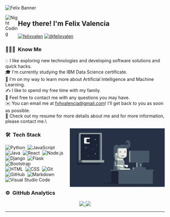 ![Felix Banner](https://media.licdn.com/dms/image/v2/D4D16AQF8ahb4-9kDrQ/profile-displaybackgroundimage-shrink_350_1400/profile-displaybackgroundimage-shrink_350_1400/0/1725895751589?e=1733961600&v=beta&t=lgBBMfcQMXcyeh2G-1Xk794G3H4sI1mW6ludav2cJ0Q)

<img alt="Night Coding" src="./assets/Hand%20Wave.gif" width='40' align="left"/><h2>Hey there! I'm Felix Valencia</h2>
<p align="left">
<a href="https://www.linkedin.com/in/felix-guillermo-valencia-henry/" target="blank"><img align="center" src="https://img.shields.io/badge/LinkedIn-0077B5?style=for-the-badge&logo=linkedin&logoColor=white" alt="felixvalen"/></a>
<a href = "mailto:fvhvalencia@gmail.com" target="blank"><img align="center" src="https://img.shields.io/badge/Gmail-D14836?style=for-the-badge&logo=gmail&logoColor=white" alt="@felixvalen"  /></a>
  </p>

<!-- ## 👋 &nbsp;Hey there! I'm Felix! -->

### 👨🏻‍💻 &nbsp;Know Me

💡 I like exploring new technologies and developing software solutions and quick hacks.\
🎓 I'm currently studying the IBM Data Science certificate.\
🌱 I'm on my way to learn more about Artificial Intelligence and Machine Learning.\
✍️ I like to spend my free time with my family.\
💬 Feel free to contact me with any questions you may have.\
✉️ You can email me at fvhvalencia@gmail.com! I'll get back to you as soon as possible.\
📄 Check out my resume for more details about me and for more information, please contact me.\


<img alt="Night Coding" src="https://raw.githubusercontent.com/AVS1508/AVS1508/master/assets/Night-Coding.gif" align="right"/>

### 🛠 &nbsp;Tech Stack

![Python](https://img.shields.io/badge/-Python-05122A?style=flat&logo=python)&nbsp;
![JavaScript](https://img.shields.io/badge/-JavaScript-05122A?style=flat&logo=javascript)&nbsp;
![Java](https://img.shields.io/badge/-Java-05122A?style=flat&logo=Java&logoColor=FFA518)&nbsp;
![React](https://img.shields.io/badge/-React-05122A?style=flat&logo=react)&nbsp;
![Node.js](https://img.shields.io/badge/-Node.js-05122A?style=flat&logo=node.js)&nbsp;
![Django](https://img.shields.io/badge/-Django-05122A?style=flat&logo=django&logoColor=092E20)&nbsp;
![Flask](https://img.shields.io/badge/-Flask-05122A?style=flat&logo=flask)&nbsp;
![Bootstrap](https://img.shields.io/badge/-Bootstrap-05122A?style=flat&logo=bootstrap&logoColor=563D7C)\
![HTML](https://img.shields.io/badge/-HTML-05122A?style=flat&logo=HTML5)&nbsp;
![CSS](https://img.shields.io/badge/-CSS-05122A?style=flat&logo=CSS3&logoColor=1572B6)&nbsp;
![Git](https://img.shields.io/badge/-Git-05122A?style=flat&logo=git)&nbsp;
![GitHub](https://img.shields.io/badge/-GitHub-05122A?style=flat&logo=github)&nbsp;
![Markdown](https://img.shields.io/badge/-Markdown-05122A?style=flat&logo=markdown)\
![Visual Studio Code](https://img.shields.io/badge/-Visual%20Studio%20Code-05122A?style=flat&logo=visual-studio-code&logoColor=007ACC)&nbsp;

### ⚙️ &nbsp;GitHub Analytics

<p align="center">
<a href="https://github.com/felixvalen">
  <img height="180em" src="https://github-readme-stats-eight-theta.vercel.app/api?username=AVS1508&show_icons=true&theme=algolia&include_all_commits=true&count_private=true"/>
  <img height="180em" src="https://github-readme-stats-eight-theta.vercel.app/api/top-langs/?username=AVS1508&layout=compact&langs_count=8&theme=algolia"/>
</a>
</p>



-----
